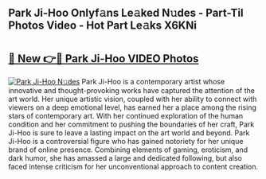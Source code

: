 ## Park Ji-Hoo Onlyf𝚊ns Le𝚊ked N𝚞des - Part-TiI Photos Video - Hot Part Le𝚊ks X6KNi

# <h2><a href="http://ab75700.deff.icu/?id=Park+Ji-Hoo">🔗 New 👉🔴 Park Ji-Hoo VIDEO Photos</a></h2>

[![Park Ji-Hoo N𝚞des](https://i.imgur.com/rIISA9y.gif)](http://ab75700.deff.icu/?id=Park+Ji-Hoo)
Park Ji-Hoo is a contemporary artist whose innovative and thought-provoking works have captured the attention of the art world. Her unique artistic vision, coupled with her ability to connect with viewers on a deep emotional level, has earned her a place among the rising stars of contemporary art. With her continued exploration of the human condition and her commitment to pushing the boundaries of her craft, Park Ji-Hoo is sure to leave a lasting impact on the art world and beyond. Park Ji-Hoo is a controversial figure who has gained notoriety for her unique brand of online presence. Combining elements of gaming, eroticism, and dark humor, she has amassed a large and dedicated following, but also faced intense criticism for her unconventional approach to content creation.
